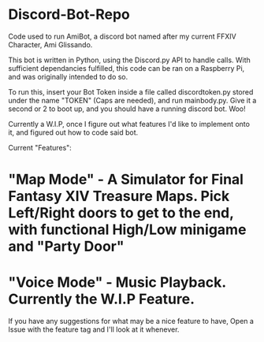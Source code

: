 # Discord-Bot-Repo
Code used to run AmiBot, a discord bot named after my current FFXIV Character, Ami Glissando.

This bot is written in Python, using the Discord.py API to handle calls. With sufficient dependancies fulfilled, this code can be ran on a Raspberry Pi, and was originally intended to do so.

To run this, insert your Bot Token inside a file called discordtoken.py stored under the name "TOKEN" (Caps are needed), and run mainbody.py. Give it a second or 2 to boot up, and you should have a running discord bot. Woo!

Currently a W.I.P, once I figure out what features I'd like to implement onto it, and figured out how to code said bot.

Current "Features":
# "Map Mode" - A Simulator for Final Fantasy XIV Treasure Maps. Pick Left/Right doors to get to the end, with functional High/Low minigame and "Party Door"

# "Voice Mode" - Music Playback. Currently the W.I.P Feature.

If you have any suggestions for what may be a nice feature to have, Open a Issue with the feature tag and I'll look at it whenever.

